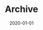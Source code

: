 ---
title: "Archive"
layout: archive
hidden: true
type: posts
summary: This page contains an archive of all posts.
date: "2020-01-01"
menu: "main"
---